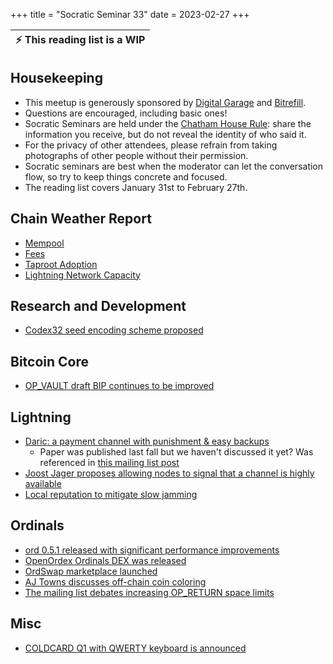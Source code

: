 +++
title = "Socratic Seminar 33"
date = 2023-02-27
+++


| :zap:   This reading list is a WIP      |
|-----------------------------------------|


Housekeeping
------------

- This meetup is generously sponsored by [Digital Garage](https://dg717.com/) and [Bitrefill](https://bitrefill.com/).
- Questions are encouraged, including basic ones!
- Socratic Seminars are held under the [Chatham House Rule](https://www.chathamhouse.org/about-us/chatham-house-rule): share the information you receive, but do not reveal the identity of who said it.
- For the privacy of other attendees, please refrain from taking photographs of other people without their permission.
- Socratic seminars are best when the moderator can let the conversation flow, so try to keep things concrete and focused.
- The reading list covers January 31st to February 27th.

Chain Weather Report
--------------------

- [Mempool](https://www.bitcoin-mempool.info/#BTC,30d,weight)
- [Fees](https://transactionfee.info/charts/fees-package-feerates/)
- [Taproot Adoption](https://twitter.com/WClementeIII/status/1626223543716556807)
- [Lightning Network Capacity](https://bitcoinvisuals.com/ln-capacity)

Research and Development
------------------------

- [Codex32 seed encoding scheme proposed](https://lists.linuxfoundation.org/pipermail/bitcoin-dev/2023-February/021469.html)

Bitcoin Core
------------

- [OP_VAULT draft BIP continues to be improved](https://github.com/jamesob/bips/blob/jamesob-23-02-opvault/bip-vaults.mediawiki)

Lightning
--------

- [Daric: a payment channel with punishment & easy backups](https://eprint.iacr.org/2022/1295.pdf)
  - Paper was published last fall but we haven't discussed it yet? Was referenced in [this mailing list post](https://lists.linuxfoundation.org/pipermail/lightning-dev/2022-December/003788.html)
- [Joost Jager proposes allowing nodes to signal that a channel is highly available](https://lists.linuxfoundation.org/pipermail/lightning-dev/2023-February/003842.html)
- [Local reputation to mitigate slow jamming](https://lists.linuxfoundation.org/pipermail/lightning-dev/2023-February/003857.html)

Ordinals
--------

- [ord 0.5.1 released with significant performance improvements](https://github.com/casey/ord/releases/tag/0.5.1)
- [OpenOrdex Ordinals DEX was released](https://twitter.com/orenyomtov/status/1628106067119833107)
- [OrdSwap marketplace launched](https://ordswap.io)
- [AJ Towns discusses off-chain coin coloring](https://lists.linuxfoundation.org/pipermail/bitcoin-dev/2023-February/021396.html)
- [The mailing list debates increasing OP_RETURN space limits](https://lists.linuxfoundation.org/pipermail/bitcoin-dev/2023-February/021387.html)

Misc
----

- [COLDCARD Q1 with QWERTY keyboard is announced](https://coldcard.com/docs/coldcard-q1)
